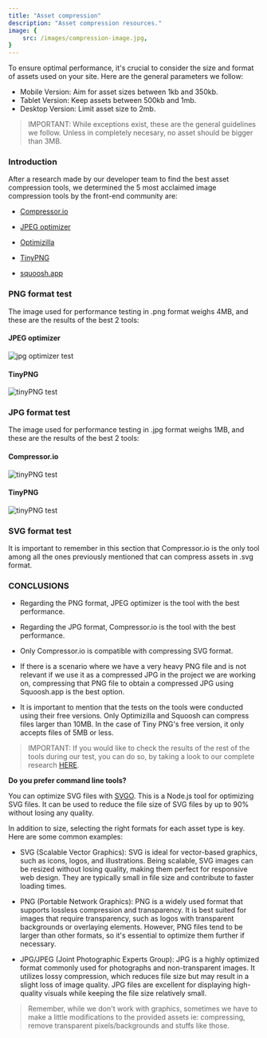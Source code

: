 ```yaml
---
title: "Asset compression"
description: "Asset compression resources."
image: {
    src: /images/compression-image.jpg,
}
---
```


To ensure optimal performance, it's crucial to consider the size and format of assets used on your site. Here are the general parameters we follow:

- Mobile Version: Aim for asset sizes between 1kb and 350kb.
- Tablet Version: Keep assets between 500kb and 1mb.
- Desktop Version: Limit asset size to 2mb.

>IMPORTANT: While exceptions exist, these are the general guidelines we follow. Unless in completely necesary, no asset should be bigger than 3MB.

### Introduction
After a research made by our developer team to find the best asset compression tools, we determined the 5 most acclaimed image compression tools by the front-end community are:


- <a href="https://compressor.io/" target="_blank">Compressor.io</a>

- <a href="https://jpeg-optimizer.com/" target="_blank">JPEG optimizer</a> 

- <a href="https://imagecompressor.com/" target="_blank">Optimizilla</a>

- <a href="https://tinypng.com/" target="_blank">TinyPNG</a> 

- <a href="https://squoosh.app/" target="_blank">squoosh.app</a> 

### PNG format test

The image used for performance testing in .png format weighs 4MB, and these are the results of the best 2 tools:

#### JPEG optimizer
![jpg optimizer test](/images/jpegoptimizerpng.png)

#### TinyPNG
![tinyPNG test](/images/tinypngpng.png)

### JPG format test
The image used for performance testing in .jpg format weighs 1MB, and these are the results of the best 2 tools:

#### Compressor.io
![tinyPNG test](/images/compressoriojpg.png)

#### TinyPNG
![tinyPNG test](/images/tinypngjpg.png)


### SVG format test
It is important to remember in this section that Compressor.io is the only tool among all the ones previously mentioned that can compress assets in .svg format.

### CONCLUSIONS

- Regarding the PNG format, JPEG optimizer is the tool with the best performance.

- Regarding the JPG format, Compressor.io is the tool with the best performance.

- Only Compressor.io is compatible with compressing SVG format.

- If there is a scenario where we have a very heavy PNG file and is not relevant if we use it as a compressed JPG in the project we are working on, compressing that PNG file to obtain a compressed JPG using Squoosh.app is the best option.

- It is important to mention that the tests on the tools were conducted using their free versions. Only Optimizilla and Squoosh can compress files larger than 10MB. In the case of Tiny PNG's free version, it only accepts files of 5MB or less.


> IMPORTANT: If you would like to check the results of the rest of the tools during our test, you can do so, by taking a look to our complete research <a href="https://docs.google.com/document/d/1yuBmqcXYEPBZDlnMtmNOlVGOT4PBck1c/edit?usp=sharing&ouid=111006603447264063807&rtpof=true&sd=true">HERE</a>.

**Do you prefer command line tools?**

You can optimize SVG files with <a href="https://github.com/svg/svgo" target="_blank">SVGO</a>. This  is a Node.js tool for optimizing SVG files. It can be used to reduce the file size of SVG files by up to 90% without losing any quality.

In addition to size, selecting the right formats for each asset type is key. Here are some common examples:

- SVG (Scalable Vector Graphics): SVG is ideal for vector-based graphics, such as icons, logos, and illustrations. Being scalable, SVG images can be resized without losing quality, making them perfect for responsive web design. They are typically small in file size and contribute to faster loading times.

- PNG (Portable Network Graphics): PNG is a widely used format that supports lossless compression and transparency. It is best suited for images that require transparency, such as logos with transparent backgrounds or overlaying elements. However, PNG files tend to be larger than other formats, so it's essential to optimize them further if necessary.

- JPG/JPEG (Joint Photographic Experts Group): JPG is a highly optimized format commonly used for photographs and non-transparent images. It utilizes lossy compression, which reduces file size but may result in a slight loss of image quality. JPG files are excellent for displaying high-quality visuals while keeping the file size relatively small.

>Remember, while we don't work with graphics, sometimes we have to make a little modifications to the provided assets ie: compressing, remove transparent pixels/backgrounds and stuffs like those.
